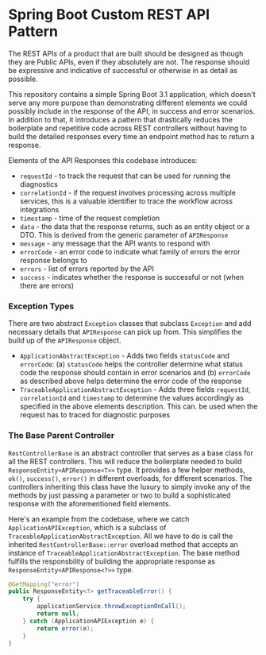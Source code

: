# Spring Boot Custom REST API Pattern

The REST APIs of a product that are built should be designed as though they are Public APIs, even if they absolutely are not. The response should be expressive and indicative of successful or otherwise in as detail as possible.

This repository contains a simple Spring Boot 3.1 application, which doesn't serve any more purpose than demonstrating different elements we could possibly include in the response of the API, in success and error scenarios. In addition to that, it introduces a pattern that drastically reduces the boilerplate and repetitive code across REST controllers without having to build the detailed responses every time an endpoint method has to return a response.

Elements of the API Responses this codebase introduces:

- `requestId` - to track the request that can be used for running the diagnostics
- `correlationId` - if the request involves processing across multiple services, this is a valuable identifier to trace the workflow across integrations
- `timestamp` - time of the request completion
- `data` - the data that the response returns, such as an entity object or a DTO. This is derived from the generic parameter of `APIResponse`
- `message` - any message that the API wants to respond with
- `errorCode` - an error code to indicate what family of errors the error response belongs to
- `errors` - list of errors reported by the API
- `success` - indicates whether the response is successful or not (when there are errors)

### Exception Types

There are two abstract `Exception` classes that subclass `Exception` and add necessary details that `APIResponse` can pick up from. This simplifies the build up of the `APIResponse` object. 

- `ApplicationAbstractException` - Adds two fields `statusCode` and `errorCode`: (a) `statusCode` helps the controller determine what status code the response should contain in error scenarios and (b) `errorCode` as described above helps determine the error code of the response
- `TraceableApplicationAbstractException` - Adds three fields `requestId`, `correlationId` and `timestamp` to determine the values accordingly as specified in the above elements description. This can. be used when the request has to traced for diagnostic purposes

### The Base Parent Controller

`RestControllerBase` is an abstract controller that serves as a base class for all the REST controllers. This will reduce the boilerplate needed to build `ResponseEntity<APIResponse<T>>` type. It provides a few helper methods, `ok()`, `success()`, `error()` in different overloads, for different scenarios. The controllers inheriting this class have the luxury to simply invoke any of the methods by just passing a parameter or two to build a sophisticated response with the aforementioned field elements.

Here's an example from the codebase, where we catch `ApplicationAPIException`, which is a subclass of `TraceableApplicationAbstractException`. All we have to do is call the inherited `RestControllerBase::error` overload method that accepts an instance of `TraceableApplicationAbstractException`. The base method fulfills the responsbility of building the appropriate response as `ResponseEntity<APIResponse<?>>` type.

```java
@GetMapping("error")
public ResponseEntity<?> getTraceableError() {
    try {
        applicationService.throwExceptionOnCall();
        return null;
    } catch (ApplicationAPIException e) {
        return error(e);
    }
}
```
